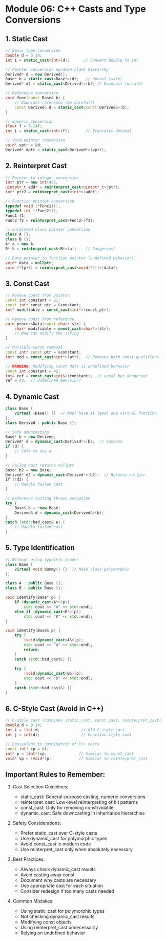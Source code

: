 # Module 06: C++ Casts and Type Conversions

## 1. Static Cast
```cpp
// Basic type conversion
double d = 3.14;
int i = static_cast<int>(d);      // Convert double to int

// Pointer conversion up/down class hierarchy
Derived* d = new Derived();
Base* b = static_cast<Base*>(d);   // Upcast (safe)
Derived* d2 = static_cast<Derived*>(b); // Downcast (unsafe)

// Reference conversion
void func(const Base& b) {
    // Downcast reference (be careful!)
    const Derived& d = static_cast<const Derived&>(b);
}

// Numeric conversion
float f = 3.14f;
int i = static_cast<int>(f);       // Truncates decimal

// Void pointer conversion
void* vptr = &d;
Derived* dptr = static_cast<Derived*>(vptr);
```

## 2. Reinterpret Cast
```cpp
// Pointer to integer conversion
int* ptr = new int(42);
uintptr_t addr = reinterpret_cast<uintptr_t>(ptr);
int* ptr2 = reinterpret_cast<int*>(addr);

// Function pointer conversion
typedef void (*Func1)();
typedef int (*Func2)();
Func1 f1;
Func2 f2 = reinterpret_cast<Func2>(f1);

// Unrelated class pointer conversion
class A {};
class B {};
A* a = new A;
B* b = reinterpret_cast<B*>(a);    // Dangerous!

// Data pointer to function pointer (undefined behavior!)
void* data = nullptr;
void (*fp)() = reinterpret_cast<void(*)()>(data);
```

## 3. Const Cast
```cpp
// Remove const from pointer
const int constant = 21;
const int* const_ptr = &constant;
int* modifiable = const_cast<int*>(const_ptr);

// Remove const from reference
void processData(const char* str) {
    char* modifiable = const_cast<char*>(str);
    // Now can modify the string
}

// Multiple const removal
const int* const ptr = &constant;
int* mod = const_cast<int*>(ptr);  // Removes both const qualifiers

// WARNING: Modifying const data is undefined behavior
const int constant = 42;
int& ref = const_cast<int&>(constant);  // Legal but dangerous
ref = 43;  // Undefined behavior!
```

## 4. Dynamic Cast
```cpp
class Base {
    virtual ~Base() {}  // Must have at least one virtual function
};
class Derived : public Base {};

// Safe downcasting
Base* b = new Derived;
Derived* d = dynamic_cast<Derived*>(b);  // Success
if (d) {
    // Safe to use d
}

// Failed cast returns nullptr
Base* b2 = new Base;
Derived* d2 = dynamic_cast<Derived*>(b2);  // Returns nullptr
if (!d2) {
    // Handle failed cast
}

// Reference casting throws exception
try {
    Base& b = *new Base;
    Derived& d = dynamic_cast<Derived&>(b);
}
catch (std::bad_cast& e) {
    // Handle failed cast
}
```

## 5. Type Identification
```cpp
// Without using typeinfo header
class Base {
    virtual void dummy() {}  // Make class polymorphic
};

class A : public Base {};
class B : public Base {};

void identify(Base* p) {
    if (dynamic_cast<A*>(p))
        std::cout << "A" << std::endl;
    else if (dynamic_cast<B*>(p))
        std::cout << "B" << std::endl;
}

void identify(Base& p) {
    try {
        (void)dynamic_cast<A&>(p);
        std::cout << "A" << std::endl;
        return;
    }
    catch (std::bad_cast&) {}
    
    try {
        (void)dynamic_cast<B&>(p);
        std::cout << "B" << std::endl;
    }
    catch (std::bad_cast&) {}
}
```

## 6. C-Style Cast (Avoid in C++)
```cpp
// C-style cast (combines static_cast, const_cast, reinterpret_cast)
double d = 3.14;
int i = (int)d;                  // Old C-style cast
int j = int(d);                  // Function-style cast

// Equivalent to combination of C++ casts
const int* cp = &i;
int* p = (int*)cp;              // Similar to const_cast
void* vp = (void*)p;            // Similar to reinterpret_cast
```

## Important Rules to Remember:

1. Cast Selection Guidelines:
   - static_cast: General-purpose casting, numeric conversions
   - reinterpret_cast: Low-level reinterpreting of bit patterns
   - const_cast: Only for removing const/volatile
   - dynamic_cast: Safe downcasting in inheritance hierarchies

2. Safety Considerations:
   - Prefer static_cast over C-style casts
   - Use dynamic_cast for polymorphic types
   - Avoid const_cast in modern code
   - Use reinterpret_cast only when absolutely necessary

3. Best Practices:
   - Always check dynamic_cast results
   - Avoid casting away const
   - Document why casts are necessary
   - Use appropriate cast for each situation
   - Consider redesign if too many casts needed

4. Common Mistakes:
   - Using static_cast for polymorphic types
   - Not checking dynamic_cast results
   - Modifying const objects
   - Using reinterpret_cast unnecessarily
   - Relying on undefined behavior